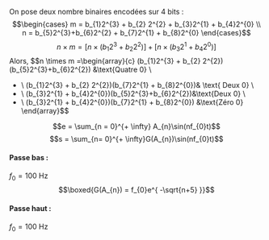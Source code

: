 On pose deux nombre binaires encodées sur $4$ bits : 
$$\begin{cases}
m = b_{1}2^{3} + b_{2} 2^{2} + b_{3}2^{1} + b_{4}2^{0} \\
n = b_{5}2^{3}+b_{6}2^{2} + b_{7}2^{1} + b_{8}2^{0}
\end{cases}$$
$$n \times m = [n \times (b_{1}2^{3} + b_{2}2^{2})] + [n \times (b_{3}2^{1} + b_{4}2^{0})]$$
Alors, 
$$n \times m =\begin{array}{c}
 (b_{1}2^{3} + b_{2} 2^{2})(b_{5}2^{3}+b_{6}2^{2}) &\text{Quatre 0} \\
+ \\
 (b_{1}2^{3} + b_{2} 2^{2})(b_{7}2^{1} + b_{8}2^{0})& \text{ Deux 0} \\
 + \\
 (b_{3}2^{1} + b_{4}2^{0})(b_{5}2^{3}+b_{6}2^{2})&\text{Deux 0}  \\
+ \\
 (b_{3}2^{1} + b_{4}2^{0})(b_{7}2^{1} + b_{8}2^{0}) &\text{Zéro 0}
\end{array}$$

$$e = \sum_{n = 0}^{+ \infty} A_{n}\sin(nf_{0}t)$$
$$s = \sum_{n= 0}^{+ \infty}G(A_{n})\sin(nf_{0}t)$$


#### Passe bas : 
$f_{0} = 100$ $\text{Hz}$
$$\boxed{G(A_{n}) = f_{0}e^{ -\sqrt{n+5} }}$$

#### Passe haut :
$f_{0} = 100$ $\text{Hz}$
$$$$